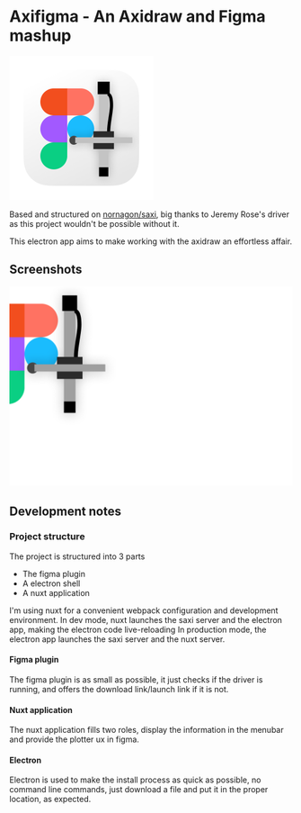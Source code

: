# Axifigma - An Axidraw and Figma mashup

<img src="static/icon.png" width="256">

Based and structured on [nornagon/saxi](https://github.com/nornagon/saxi), big thanks to Jeremy Rose's driver as this project wouldn't be possible without it.

This electron app aims to make working with the axidraw an effortless affair.

## Screenshots

![](static/Installer@2x.png)

## Development notes

### Project structure

The project is structured into 3 parts

- The figma plugin
- A electron shell
- A nuxt application

I'm using nuxt for a convenient webpack configuration and development environment.
In dev mode, nuxt launches the saxi server and the electron app, making the electron code live-reloading
In production mode, the electron app launches the saxi server and the nuxt server.

#### Figma plugin

The figma plugin is as small as possible, it just checks if the driver is running, and offers the download link/launch link if it is not.

#### Nuxt application

The nuxt application fills two roles, display the information in the menubar and provide the plotter ux in figma.

#### Electron

Electron is used to make the install process as quick as possible, no command line commands, just download a file and put it in the proper location, as expected.
